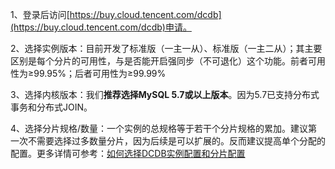 1、登录后访问[https://buy.cloud.tencent.com/dcdb](https://buy.cloud.tencent.com/dcdb)申请。

2、选择实例版本：目前开发了标准版（一主一从）、标准版（一主二从）；其主要区别是每个分片的可用性，与是否能开启强同步（不可退化）这个功能。前者可用性为≥99.95%；后者可用性为≥99.99%

3、选择内核版本：我们**推荐选择MySQL 5.7或以上版本**。因为5.7已支持分布式事务和分布式JOIN。

4、选择分片规格/数量：一个实例的总规格等于若干个分片规格的累加。建议第一次不需要选择过多数量分片，因为后续是可以扩展的。反而建议提高单个分配的配置。更多详情可参考：[如何选择DCDB实例配置和分片配置](https://cloud.tencent.com/document/product/557/9347)